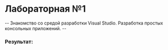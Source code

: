 # Лабораторная №1
-- Знакомство со средой разработки Visual Studio. Разработка простых консольных приложений. --
### Результат:
[lab1]: https://github.com/annablgkv/csharp/tree/master/lab1/screenshot-lab1.png "lab1"
